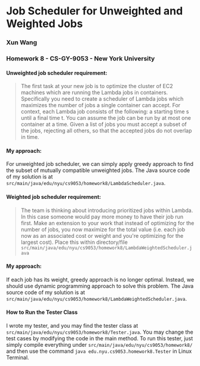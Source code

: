 # Job Scheduler for Unweighted and Weighted Jobs
### Xun Wang
### Homework 8 - CS-GY-9053 - New York University

#### Unweighted job scheduler requirement:  
> The first task at your new job is to optimize the cluster of EC2 machines which are running the Lambda jobs in containers. Specifically you need to create a scheduler of Lambda jobs which maximizes the number of jobs a single container can accept. For context, each Lambda job consists of the following: a starting time s until a final time t. You can assume the job can be run by at most one container at a time. Given a list of jobs you must accept a subset of the jobs, rejecting all others, so that the accepted jobs do not overlap in time.

#### My approach:
For unweighted job scheduler, we can simply apply greedy approach to find the
subset of mutually compatible unweighted jobs. The Java source code of my solution is at `src/main/java/edu/nyu/cs9053/homework8/LambdaScheduler.java`.


#### Weighted job scheduler requirement:  
>  The team is thinking about introducing prioritized jobs within Lambda. In this case someone would pay more money to have their job run first. Make an extension to your work that instead of optimizing for the number of jobs, you now maximize for the total value (i.e. each job now as an associated cost or weight and you're optimizing for the largest cost). Place this within directory/file `src/main/java/edu/nyu/cs9053/homework8/LambdaWeightedScheduler.java`

#### My approach:
If each job has its weight, greedy approach is no
longer optimal. Instead, we should use dynamic programming approach to solve this problem. The Java source code of my solution is at `src/main/java/edu/nyu/cs9053/homework8/LambdaWeightedScheduler.java`.

#### How to Run the Tester Class
I wrote my tester, and you may find the tester class at `src/main/java/edu/nyu/cs9053/homework8/Tester.java`. You may change the test cases by modifying the code in the main method. To run this tester, just simply compile everything under `src/main/java/edu/nyu/cs9053/homework8/` and then use the command
`java edu.nyu.cs9053.homework8.Tester` in Linux Terminal.
